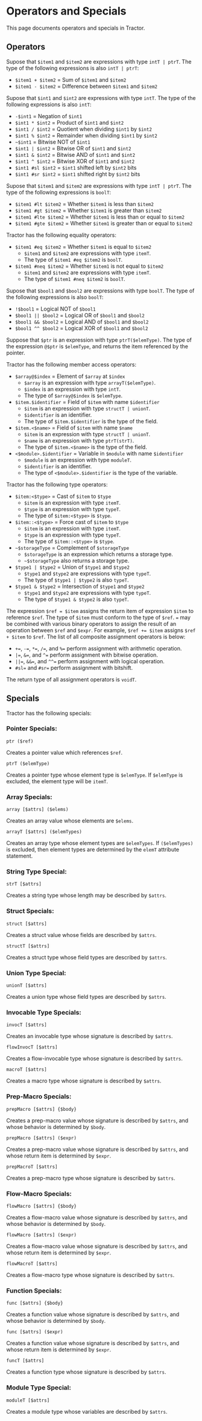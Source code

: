 
# Operators and Specials

This page documents operators and specials in Tractor.

## Operators

Supose that `$item1` and `$item2` are expressions with type `intT | ptrT`. The type of the following expressions is also `intT | ptrT`:

* `$item1 + $item2` = Sum of `$item1` and `$item2`
* `$item1 - $item2` = Difference between `$item1` and `$item2`

Supose that `$int1` and `$int2` are expressions with type `intT`. The type of the following expressions is also `intT`:

* `-$int1` = Negation of `$int1`
* `$int1 * $int2` = Product of `$int1` and `$int2`
* `$int1 / $int2` = Quotient when dividing `$int1` by `$int2`
* `$int1 % $int2` = Remainder when dividing `$int1` by `$int2`
* `~$int1` = Bitwise NOT of `$int1`
* `$int1 | $int2` = Bitwise OR of `$int1` and `$int2`
* `$int1 & $int2` = Bitwise AND of `$int1` and `$int2`
* `$int1 ^ $int2` = Bitwise XOR of `$int1` and `$int2`
* `$int1 #sl $int2` = `$int1` shifted left by `$int2` bits
* `$int1 #sr $int2` = `$int1` shifted right by `$int2` bits

Supose that `$item1` and `$item2` are expressions with type `intT | ptrT`. The type of the following expressions is `boolT`:

* `$item1 #lt $item2` = Whether `$item1` is less than `$item2`
* `$item1 #gt $item2` = Whether `$item1` is greater than `$item2`
* `$item1 #lte $item2` = Whether `$item1` is less than or equal to `$item2`
* `$item1 #gte $item2` = Whether `$item1` is greater than or equal to `$item2`

Tractor has the following equality operators:

* `$item1 #eq $item2` = Whether `$item1` is equal to `$item2`
    * `$item1` and `$item2` are expressions with type `itemT`.
    * The type of `$item1 #eq $item2` is `boolT`.
* `$item1 #neq $item2` = Whether `$item1` is not equal to `$item2`
    * `$item1` and `$item2` are expressions with type `itemT`.
    * The type of `$item1 #neq $item2` is `boolT`.

Supose that `$bool1` and `$bool2` are expressions with type `boolT`. The type of the following expressions is also `boolT`:

* `!$bool1` = Logical NOT of `$bool1`
* `$bool1 || $bool2` = Logical OR of `$bool1` and `$bool2`
* `$bool1 && $bool2` = Logical AND of `$bool1` and `$bool2`
* `$bool1 ^^ $bool2` = Logical XOR of `$bool1` and `$bool2`

Suppose that `$ptr` is an expression with type `ptrT($elemType)`. The type of the expression `@$ptr` is `$elemType`, and returns the item referenced by the pointer.

Tractor has the following member access operators:

* `$array@$index` = Element of `$array` at `$index`
    * `$array` is an expression with type `arrayT($elemType)`.
    * `$index` is an expression with type `intT`.
    * The type of `$array@$index` is `$elemType`.
* `$item.$identifier` = Field of `$item` with name `$identifier`
    * `$item` is an expression with type `structT | unionT`.
    * `$identifier` is an identifier.
    * The type of `$item.$identifier` is the type of the field.
* `$item.<$name>` = Field of `$item` with name `$name`
    * `$item` is an expression with type `structT | unionT`.
    * `$name` is an expression with type `ptrT(strT)`.
    * The type of `$item.<$name>` is the type of the field.
* `<$module>.$identifier` = Variable in `$module` with name `$identifier`
    * `$module` is an expression with type `moduleT`.
    * `$identifier` is an identifier.
    * The type of `<$module>.$identifier` is the type of the variable.

Tractor has the following type operators:

* `$item:<$type>` = Cast of `$item` to `$type`
    * `$item` is an expression with type `itemT`.
    * `$type` is an expression with type `typeT`.
    * The type of `$item:<$type>` is `$type`.
* `$item::<$type>` = Force cast of `$item` to `$type`
    * `$item` is an expression with type `itemT`.
    * `$type` is an expression with type `typeT`.
    * The type of `$item::<$type>` is `$type`.
* `~$storageType` = Complement of `$storageType`
    * `$storageType` is an expression which returns a storage type.
    * `~$storageType` also returns a storage type.
* `$type1 | $type2` = Union of `$type1` and `$type2`
    * `$type1` and `$type2` are expressions with type `typeT`.
    * The type of `$type1 | $type2` is also `typeT`.
* `$type1 & $type2` = Intersection of `$type1` and `$type2`
    * `$type1` and `$type2` are expressions with type `typeT`.
    * The type of `$type1 & $type2` is also `typeT`.

The expression `$ref = $item` assigns the return item of expression `$item` to reference `$ref`. The type of `$item` must conform to the type of `$ref`. `=` may be combined with various binary operators to assign the result of an operation between `$ref` and `$expr`. For example, `$ref += $item` assigns `$ref + $item` to `$ref`. The list of all composite assignment operators is below:

* `+=`, `-=`, `*=`, `/=`, and `%=` perform assignment with arithmetic operation.
* `|=`, `&=`, and `^=` perform assignment with bitwise operation.
* `||=`, `&&=`, and `^^=` perform assignment with logical operation.
* `#sl=` and `#sr=` perform assignment with bitshift.

The return type of all assignment operators is `voidT`.

## Specials

Tractor has the following specials:

### Pointer Specials:

```
ptr ($ref)
```

Creates a pointer value which references `$ref`.

```
ptrT ($elemType)
```

Creates a pointer type whose element type is `$elemType`. If `$elemType` is excluded, the element type will be `itemT`.

### Array Specials:

```
array [$attrs] ($elems)
```

Creates an array value whose elements are `$elems`.

```
arrayT [$attrs] ($elemTypes)
```

Creates an array type whose element types are `$elemTypes`. If `($elemTypes)` is excluded, then element types are determined by the `elemT` attribute statement.

### String Type Special:

```
strT [$attrs]
```

Creates a string type whose length may be described by `$attrs`.

### Struct Specials:

```
struct [$attrs]
```

Creates a struct value whose fields are described by `$attrs`.

```
structT [$attrs]
```

Creates a struct type whose field types are described by `$attrs`.

### Union Type Special:

```
unionT [$attrs]
```

Creates a union type whose field types are described by `$attrs`.

### Invocable Type Specials:

```
invocT [$attrs]
```

Creates an invocable type whose signature is described by `$attrs`.

```
flowInvocT [$attrs]
```

Creates a flow-invocable type whose signature is described by `$attrs`.

```
macroT [$attrs]
```

Creates a macro type whose signature is described by `$attrs`.

### Prep-Macro Specials:

```
prepMacro [$attrs] {$body}
```

Creates a prep-macro value whose signature is described by `$attrs`, and whose behavior is determined by `$body`.

```
prepMacro [$attrs] ($expr)
```

Creates a prep-macro value whose signature is described by `$attrs`, and whose return item is determined by `$expr`.

```
prepMacroT [$attrs]
```

Creates a prep-macro type whose signature is described by `$attrs`.

### Flow-Macro Specials:

```
flowMacro [$attrs] {$body}
```

Creates a flow-macro value whose signature is described by `$attrs`, and whose behavior is determined by `$body`.

```
flowMacro [$attrs] ($expr)
```

Creates a flow-macro value whose signature is described by `$attrs`, and whose return item is determined by `$expr`.

```
flowMacroT [$attrs]
```

Creates a flow-macro type whose signature is described by `$attrs`.

### Function Specials:

```
func [$attrs] {$body}
```

Creates a function value whose signature is described by `$attrs`, and whose behavior is determined by `$body`.

```
func [$attrs] ($expr)
```

Creates a function value whose signature is described by `$attrs`, and whose return item is determined by `$expr`.

```
funcT [$attrs]
```

Creates a function type whose signature is described by `$attrs`.

### Module Type Special:

```
moduleT [$attrs]
```

Creates a module type whose variables are described by `$attrs`.


